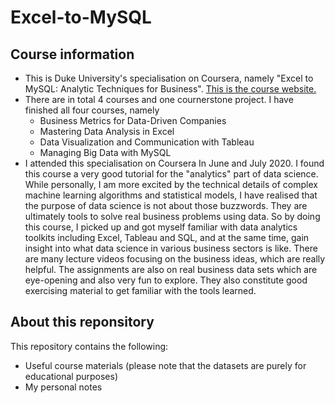 # Excel-to-MySQL
## Course information
* This is Duke University's specialisation on Coursera, namely "Excel to MySQL: Analytic Techniques for Business". [This is the course website.](https://www.coursera.org/specializations/excel-mysql#about)
* There are in total 4 courses and one cournerstone project. I have finished all four courses, namely
  * Business Metrics for Data-Driven Companies
  * Mastering Data Analysis in Excel
  * Data Visualization and Communication with Tableau
  * Managing Big Data with MySQL
* I attended this specialisation on Coursera In June and July 2020. I found this course a very good tutorial for the "analytics" part of data science. While personally, I am more excited by the technical details of complex machine learning algorithms and statistical models, I have realised that 
the purpose of data science is not about those buzzwords. They are ultimately tools to solve real business problems using data. So by doing this course, I picked up and got myself familiar with data analytics toolkits including Excel, Tableau and SQL, and at the same time, gain insight into what 
data science in various business sectors is like. There are many lecture videos focusing on the business ideas, which are really helpful. The assignments are also on real business data sets which are eye-opening and also very fun to explore. They also constitute good exercising material to get
familiar with the tools learned.

## About this reponsitory
This repository contains the following:
* Useful course materials (please note that the datasets are purely for educational purposes)
* My personal notes
